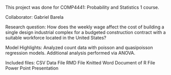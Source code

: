 This project was done for COMP4441: Probability and Statistics 1 course.

Collaborator: Gabriel Barela

Research question: How does the weekly wage affect the cost of building a single design industrial complex for a budgeted construction contract with a suitable workforce located in the United States?

Model Highlights: Analyzed count data with poisson and quasipoisson regression models. Additional analysis performed via ANOVA.

Included files:
  CSV Data File
  RMD File
  Knitted Word Document of R File
  Power Point Presentation
